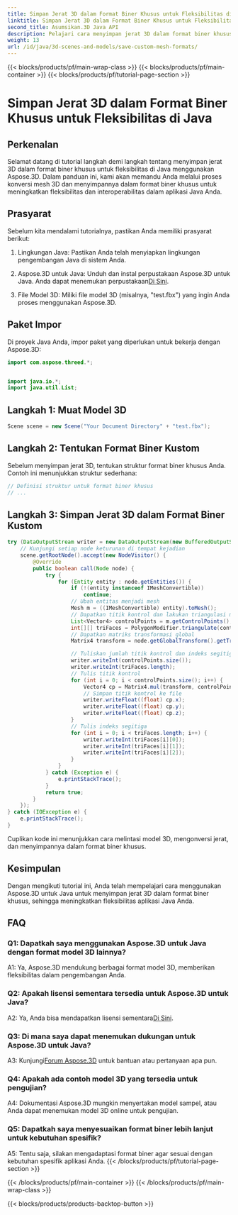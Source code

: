 ```yaml
---
title: Simpan Jerat 3D dalam Format Biner Khusus untuk Fleksibilitas di Java
linktitle: Simpan Jerat 3D dalam Format Biner Khusus untuk Fleksibilitas di Java
second_title: Asumsikan.3D Java API
description: Pelajari cara menyimpan jerat 3D dalam format biner khusus menggunakan Aspose.3D untuk Java. Tingkatkan fleksibilitas dalam aplikasi Java dengan tutorial langkah demi langkah ini.
weight: 13
url: /id/java/3d-scenes-and-models/save-custom-mesh-formats/
---
```


{{< blocks/products/pf/main-wrap-class >}}
{{< blocks/products/pf/main-container >}}
{{< blocks/products/pf/tutorial-page-section >}}

# Simpan Jerat 3D dalam Format Biner Khusus untuk Fleksibilitas di Java

## Perkenalan

Selamat datang di tutorial langkah demi langkah tentang menyimpan jerat 3D dalam format biner khusus untuk fleksibilitas di Java menggunakan Aspose.3D. Dalam panduan ini, kami akan memandu Anda melalui proses konversi mesh 3D dan menyimpannya dalam format biner khusus untuk meningkatkan fleksibilitas dan interoperabilitas dalam aplikasi Java Anda.

## Prasyarat

Sebelum kita mendalami tutorialnya, pastikan Anda memiliki prasyarat berikut:

1. Lingkungan Java: Pastikan Anda telah menyiapkan lingkungan pengembangan Java di sistem Anda.

2.  Aspose.3D untuk Java: Unduh dan instal perpustakaan Aspose.3D untuk Java. Anda dapat menemukan perpustakaan[Di Sini](https://releases.aspose.com/3d/java/).

3. File Model 3D: Miliki file model 3D (misalnya, "test.fbx") yang ingin Anda proses menggunakan Aspose.3D.

## Paket Impor

Di proyek Java Anda, impor paket yang diperlukan untuk bekerja dengan Aspose.3D:

```java
import com.aspose.threed.*;


import java.io.*;
import java.util.List;
```

## Langkah 1: Muat Model 3D

```java
Scene scene = new Scene("Your Document Directory" + "test.fbx");
```

## Langkah 2: Tentukan Format Biner Kustom

Sebelum menyimpan jerat 3D, tentukan struktur format biner khusus Anda. Contoh ini menunjukkan struktur sederhana:

```java
// Definisi struktur untuk format biner khusus
// ...
```

## Langkah 3: Simpan Jerat 3D dalam Format Biner Kustom

```java
try (DataOutputStream writer = new DataOutputStream(new BufferedOutputStream(new FileOutputStream("Your Document Directory" + "Save3DMeshesInCustomBinaryFormat_out")))) {
    // Kunjungi setiap node keturunan di tempat kejadian
    scene.getRootNode().accept(new NodeVisitor() {
        @Override
        public boolean call(Node node) {
            try {
                for (Entity entity : node.getEntities()) {
                    if (!(entity instanceof IMeshConvertible))
                        continue;
                    // Ubah entitas menjadi mesh
                    Mesh m = ((IMeshConvertible) entity).toMesh();
                    // Dapatkan titik kontrol dan lakukan triangulasi mesh
                    List<Vector4> controlPoints = m.getControlPoints();
                    int[][] triFaces = PolygonModifier.triangulate(controlPoints, m.getPolygons());
                    // Dapatkan matriks transformasi global
                    Matrix4 transform = node.getGlobalTransform().getTransformMatrix();

                    // Tuliskan jumlah titik kontrol dan indeks segitiga
                    writer.writeInt(controlPoints.size());
                    writer.writeInt(triFaces.length);
                    // Tulis titik kontrol
                    for (int i = 0; i < controlPoints.size(); i++) {
                        Vector4 cp = Matrix4.mul(transform, controlPoints.get(i));
                        // Simpan titik kontrol ke file
                        writer.writeFloat((float) cp.x);
                        writer.writeFloat((float) cp.y);
                        writer.writeFloat((float) cp.z);
                    }
                    // Tulis indeks segitiga
                    for (int i = 0; i < triFaces.length; i++) {
                        writer.writeInt(triFaces[i][0]);
                        writer.writeInt(triFaces[i][1]);
                        writer.writeInt(triFaces[i][2]);
                    }
                }
            } catch (Exception e) {
                e.printStackTrace();
            }
            return true;
        }
    });
} catch (IOException e) {
    e.printStackTrace();
}
```

Cuplikan kode ini menunjukkan cara melintasi model 3D, mengonversi jerat, dan menyimpannya dalam format biner khusus.

## Kesimpulan

Dengan mengikuti tutorial ini, Anda telah mempelajari cara menggunakan Aspose.3D untuk Java untuk menyimpan jerat 3D dalam format biner khusus, sehingga meningkatkan fleksibilitas aplikasi Java Anda.

## FAQ

### Q1: Dapatkah saya menggunakan Aspose.3D untuk Java dengan format model 3D lainnya?

A1: Ya, Aspose.3D mendukung berbagai format model 3D, memberikan fleksibilitas dalam pengembangan Anda.

### Q2: Apakah lisensi sementara tersedia untuk Aspose.3D untuk Java?

 A2: Ya, Anda bisa mendapatkan lisensi sementara[Di Sini](https://purchase.aspose.com/temporary-license/).

### Q3: Di mana saya dapat menemukan dukungan untuk Aspose.3D untuk Java?

 A3: Kunjungi[Forum Aspose.3D](https://forum.aspose.com/c/3d/18) untuk bantuan atau pertanyaan apa pun.

### Q4: Apakah ada contoh model 3D yang tersedia untuk pengujian?

A4: Dokumentasi Aspose.3D mungkin menyertakan model sampel, atau Anda dapat menemukan model 3D online untuk pengujian.

### Q5: Dapatkah saya menyesuaikan format biner lebih lanjut untuk kebutuhan spesifik?

A5: Tentu saja, silakan mengadaptasi format biner agar sesuai dengan kebutuhan spesifik aplikasi Anda.
{{< /blocks/products/pf/tutorial-page-section >}}

{{< /blocks/products/pf/main-container >}}
{{< /blocks/products/pf/main-wrap-class >}}

{{< blocks/products/products-backtop-button >}}
